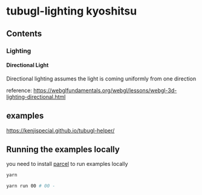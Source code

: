 # tubugl-lighting kyoshitsu

## Contents

### Lighting

#### Directional Light

Directional lighting assumes the light is coming uniformly from one direction

reference: https://webglfundamentals.org/webgl/lessons/webgl-3d-lighting-directional.html


## examples

https://kenjispecial.github.io/tubugl-helper/

## Running the examples locally

you need to install [parcel](https://github.com/parcel-bundler/parcel) to run examples locally

```sh
yarn

yarn run 00 # 00 - 

```

